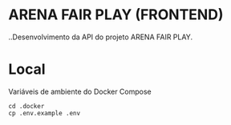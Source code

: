 # ARENA FAIR PLAY (FRONTEND)

..Desenvolvimento da API do projeto ARENA FAIR PLAY.

# Local

Variáveis de ambiente do Docker Compose

```
cd .docker
cp .env.example .env
```